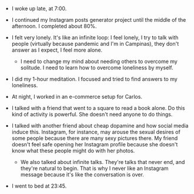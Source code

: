 - I woke up late, at 7:00.

- I continued my Instagram posts generator project until the middle of the afternoon. I completed about 80%.

- I felt very lonely. It's like an infinite loop: I feel lonely, I try to talk with people (virtually because pandemic and I'm in Campinas), they don't answer as I expect, I feel more alone.

  - I need to change my mind about needing others to overcome my solitude. I need to learn how to overcome loneliness by myself.

- I did my 1-hour meditation. I focused and tried to find answers to my loneliness.

- At night, I worked in an e-commerce setup for Carlos.

- I talked with a friend that went to a square to read a book alone. Do this kind of activity is powerful. She doesn't need anyone to do things.

- I talked with another friend about cheap dopamine and how social media induce this. Instagram, for instance, may arouse the sexual desires of some people because there are many sexy pictures there. My friend doesn't feel safe opening her Instagram profile because she doesn't know what these people might do with her photos.

  - We also talked about infinite talks. They're talks that never end, and they're natural to begin. That is why I never like an Instagram message because it's like the conversation is over.

- I went to bed at 23:45.
